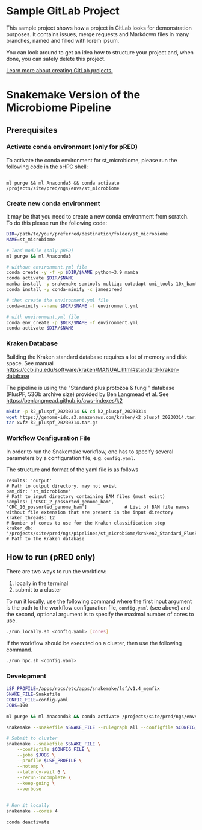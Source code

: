 # Sample GitLab Project

This sample project shows how a project in GitLab looks for demonstration purposes. It contains issues, merge requests and Markdown files in many branches,
named and filled with lorem ipsum.

You can look around to get an idea how to structure your project and, when done, you can safely delete this project.

[Learn more about creating GitLab projects.](https://docs.gitlab.com/ee/gitlab-basics/create-project.html)


# Snakemake Version of the Microbiome Pipeline


## Prerequisites

### Activate conda environment (only for pRED)

To activate the conda environment for st_microbiome, please run the following code in the sHPC shell:

```

ml purge && ml Anaconda3 && conda activate /projects/site/pred/ngs/envs/st_microbiome

```

### Create new conda environment

It may be that you need to create a new conda environment from scratch. To do this please run the following code:

```bash
DIR=/path/to/your/preferred/destination/folder/st_microbiome
NAME=st_microbiome

# load module (only pRED)
ml purge && ml Anaconda3

# without environment.yml file
conda create -y -f -p $DIR/$NAME python=3.9 mamba
conda activate $DIR/$NAME
mamba install -y snakemake samtools multiqc cutadapt umi_tools 10x_bamtofastq fastp kraken2
conda install -y conda-minify -c jamespreed

# then create the environment.yml file
conda-minify --name $DIR/$NAME -f environment.yml 

# with environment.yml file
conda env create -p $DIR/$NAME -f environment.yml 
conda activate $DIR/$NAME
```

### Kraken Database

Building the Kraken standard database requires a lot of memory and disk space.
See manual https://ccb.jhu.edu/software/kraken/MANUAL.html#standard-kraken-database


The pipeline is using the "Standard plus protozoa & fungi" database (PlusPF, 53Gb archive size) provided by Ben Langmead et al. 
See https://benlangmead.github.io/aws-indexes/k2

```bash
mkdir -p k2_pluspf_20230314 && cd k2_pluspf_20230314
wget https://genome-idx.s3.amazonaws.com/kraken/k2_pluspf_20230314.tar.gz
tar xvfz k2_pluspf_20230314.tar.gz
```

### Workflow Configuration File

In order to run the Snakemake workflow, one has to specify several parameters by a configuration file, e.g. `config.yaml`.

The structure and format of the yaml file is as follows
```
results: 'output'                                                                    # Path to output directory, may not exist
bam_dir: 'st_microbiome'                                                             # Path to input directory containing BAM files (must exist)
samples: ['OSCC_2_possorted_genome_bam', 'CRC_16_possorted_genome_bam']              # List of BAM file names without file extension that are present in the input directory
kraken_threads: 12                                                                   # Number of cores to use for the Kraken classification step
kraken_db: '/projects/site/pred/ngs/pipelines/st_microbiome/kraken2_Standard_PlusPF' # Path to the Kraken database
```

## How to run (pRED only)

There are two ways to run the workflow:
1. locally in the terminal
2. submit to a cluster

To run it locally, use the following command where the first input argument is the path to the workflow configuration file, `config.yaml` (see above) and the second, optional argument is to specify the maximal number of cores to use.

```bash
./run_locally.sh <config.yaml> [cores]
```

If the workflow should be executed on a cluster, then use the following command.

```bash
./run_hpc.sh <config.yaml>
```



### Development

```bash
LSF_PROFILE=/apps/rocs/etc/apps/snakemake/lsf/v1.4_memfix
SNAKE_FILE=Snakefile
CONFIG_FILE=config.yaml
JOBS=100

ml purge && ml Anaconda3 && conda activate /projects/site/pred/ngs/envs/st_microbiome

snakemake --snakefile $SNAKE_FILE --rulegraph all --configfile $CONFIG_FILE | dot -Tpdf > rulegraph.pdf

# Submit to cluster
snakemake --snakefile $SNAKE_FILE \
    --configfile $CONFIG_FILE \
    --jobs $JOBS \
    --profile $LSF_PROFILE \
    --notemp \
    --latency-wait 6 \
    --rerun-incomplete \
    --keep-going \
    --verbose
    
    
# Run it locally
snakemake --cores 4 

conda deactivate

```